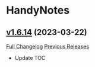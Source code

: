 # HandyNotes

## [v1.6.14](https://github.com/Nevcairiel/HandyNotes/tree/v1.6.14) (2023-03-22)
[Full Changelog](https://github.com/Nevcairiel/HandyNotes/compare/v1.6.13...v1.6.14) [Previous Releases](https://github.com/Nevcairiel/HandyNotes/releases)

- Update TOC  
